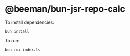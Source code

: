 # @beeman/bun-jsr-repo-calc

To install dependencies:

```bash
bun install
```

To run:

```bash
bun run index.ts
```
